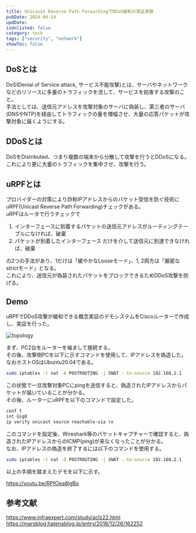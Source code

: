 ```yaml
---
title: Unicasat Reverse Path ForwardingでDDoS緩和の実証実験
pubDate: 2024-04-14
updDate:
isUnlisted: false
category: tech
tags: ["security", "network"]
showToc: false
---
```


## DoSとは

DoS(Denial of Service attack, サービス不能攻撃)とは、サーバやネットワークなどのリソースに多量のトラフィックを流して、サービスを妨害する攻撃のこと。  
手法としては、送信元アドレスを攻撃対象のサーバに偽装し、第三者のサーバ(DNSやNTP)を経由してトラフィックの量を増幅させ、大量の応答パケットが攻撃対象に届くようにする。  

## DDoSとは

DoSをDistributed、つまり複数の端末から分散して攻撃を行うとDDoSになる。  
これにより更に大量のトラフィックを集中させ、攻撃を行う。  

## uRPFとは

プロバイダーの対策により詐称IPアドレスからのパケット受信を防ぐ技術にuRPF(Unicast Reverse Path Forwarding)チェックがある。  
uRPFはルータで行うチェックで

1. インターフェースに到着するパケットの送信元アドレスがルーティングテーブルになければ、破棄
2. パケットが到着したインターフェース だけを介して送信元に到達できなければ、破棄

の2つの手法があり、1だけは「緩やかなLooseモード」、1, 2両方は「厳密なstrictモード」となる。  
これにより、送信元が偽装されたパケットをブロックできるためDDoS攻撃を防げる。  

## Demo

uRPFでDDoS攻撃が緩和できる概念実証のデモシステムをCiscoルーターで作成し、実証を行った。  

![topology](/blog/urpf-demo/topology.png)

まず、PC2台をルーターを噛まして接続する。  
その後、攻撃側PCを以下に示すコマンドを使用して、IPアドレスを偽造した。なおホストOSはUbuntu20.04である。  

```sh
sudo iptables -t nat -A POSTROUTING -j SNAT --to-source 192.168.2.1
```

この状態で一旦攻撃対象PCにpingを送信すると、偽造されたIPアドレスからパケットが届いていることが分かる。  
その後、ルーターにuRPFを以下のコマンドで設定した。  

```sh
conf t
int Gig0
ip verify unicast source reachable-via rx
```

このコマンドを設定後、Wireshark等のパケットキャプチャーで確認すると、偽造されたIPアドレスからのICMP(ping)が来なくなったことが分かる。  
なお、IPアドレスの偽造を終了するには以下のコマンドを使用する。  

```sh
sudo iptables -t nat -D POSTROUTING -j SNAT --to-source 192.168.2.1
```

以上の手順を踏まえたデモを以下に示す。  

https://youtu.be/RPfOea8lgBo

## 参考文献

https://www.infraexpert.com/study/aclz22.html
https://marsblog.hatenablog.jp/entry/2018/12/26/162252
